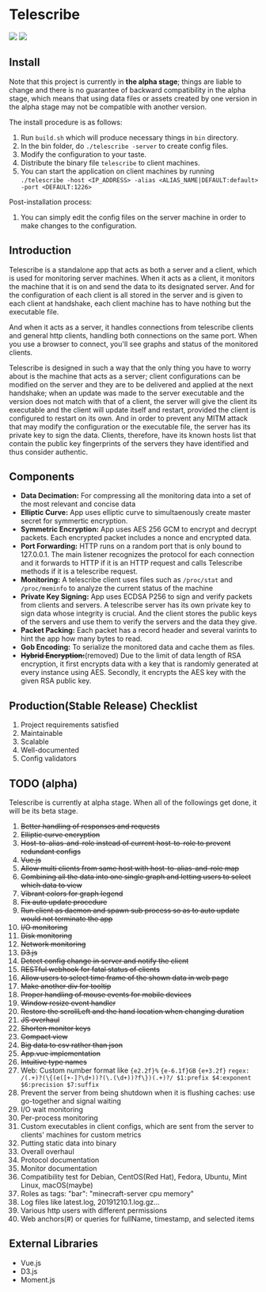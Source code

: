 # Telescribe

![](https://img.shields.io/badge/-mini%20project-orange) ![](https://img.shields.io/badge/created-‘19%20Sep%2016-9cf)

## Install

Note that this project is currently in **the alpha stage**; things are liable to change and there is no guarantee of backward compatibility in the alpha stage, which means that using data files or assets created by one version in the alpha stage may not be compatible with another version.

The install procedure is as follows:

1. Run `build.sh` which will produce necessary things in `bin` directory.
1. In the bin folder, do `./telescribe -server` to create config files.
1. Modify the configuration to your taste.
1. Distribute the binary file `telescribe` to client machines.
1. You can start the application on client machines by running `./telescribe -host <IP_ADDRESS> -alias <ALIAS_NAME|DEFAULT:default> -port <DEFAULT:1226>`

Post-installation process:

1. You can simply edit the config files on the server machine in order to make changes to the configuration.

## Introduction

Telescribe is a standalone app that acts as both a server and a client, which is used for monitoring server machines. When it acts as a client, it monitors the machine that it is on and send the data to its designated server. And for the configuration of each client is all stored in the server and is given to each client at handshake, each client machine has to have nothing but the executable file.

And when it acts as a server, it handles connections from telescribe clients and general http clients, handling both connections on the same port. When you use a browser to connect, you'll see graphs and status of the monitored clients.

Telescribe is designed in such a way that the only thing you have to worry about is the machine that acts as a server; client configurations can be modified on the server and they are to be delivered and applied at the next handshake; when an update was made to the server executable and the version does not match with that of a client, the server will give the client its executable and the client will update itself and restart, provided the client is configured to restart on its own. And in order to prevent any MITM attack that may modify the configuration or the executable file, the server has its private key to sign the data. Clients, therefore, have its known hosts list that contain the public key fingerprints of the servers they have identified and thus consider authentic.

## Components

- **Data Decimation:** For compressing all the monitoring data into a set of the most relevant and concise data
- **Elliptic Curve:** App uses elliptic curve to simultaenously create master secret for symmertic encryption.
- **Symmetric Encryption:** App uses AES 256 GCM to encrypt and decrypt packets. Each encrypted packet includes a nonce and encrypted data.
- **Port Forwarding:** HTTP runs on a random port that is only bound to 127.0.0.1. The main listener recognizes the protocol for each connection and it forwards to HTTP if it is an HTTP request and calls Telescribe methods if it is a telescribe request.
- **Monitoring:** A telescribe client uses files such as `/proc/stat` and `/proc/meminfo` to analyze the current status of the machine
- **Private Key Signing:** App uses ECDSA P256 to sign and verify packets from clients and servers. A telescribe server has its own private key to sign data whose integrity is crucial. And the client stores the public keys of the servers and use them to verify the servers and the data they give.
- **Packet Packing:** Each packet has a record header and several varints to hint the app how many bytes to read.
- **Gob Encoding:** To serialize the monitored data and cache them as files.
- **~~Hybrid Encryption:~~**(removed) Due to the limit of data length of RSA encryption, it first encrypts data with a key that is randomly generated at every instance using AES. Secondly, it encrypts the AES key with the given RSA public key.

## Production(Stable Release) Checklist

1. Project requirements satisfied
1. Maintainable
1. Scalable
1. Well-documented
1. Config validators

## TODO (alpha)

Telescribe is currently at alpha stage. When all of the followings get done, it will be its beta stage.

1. ~~Better handling of responses and requests~~
1. ~~Elliptic curve encryption~~
1. ~~Host-to-alias-and-role instead of current host-to-role to prevent redundant configs~~
1. ~~Vue.js~~
1. ~~Allow multi clients from same host with host-to-alias-and-role map~~
1. ~~Combining all the data into one single graph and letting users to select which data to view~~
1. ~~Vibrant colors for graph legend~~
1. ~~Fix auto update procedure~~
1. ~~Run client as daemon and spawn sub process so as to auto update would not terminate the app~~
1. ~~I/O monitoring~~
1. ~~Disk monitoring~~
1. ~~Network monitoring~~
1. ~~D3.js~~
1. ~~Detect config change in server and notify the client~~
1. ~~RESTful webhook for fatal status of clients~~
1. ~~Allow users to select time frame of the shown data in web page~~
1. ~~Make another div for tooltip~~
1. ~~Proper handling of mouse events for mobile devices~~
1. ~~Window resize event handler~~
1. ~~Restore the scrollLeft and the hand location when changing duration~~
1. ~~JS overhaul~~
1. ~~Shorten monitor keys~~
1. ~~Compact view~~
1. ~~Big data to csv rather than json~~
1. ~~App.vue implementation~~
1. ~~Intuitive type names~~
1. Web: Custom number format like `{e2.2f}%` `{e-6.1f}GB` `{e+3.2f}` `regex: /(.+)?(\{(e([+-]?\d+))?(\.(\d+))?f\})(.+)?/ $1:prefix $4:exponent $6:precision $7:suffix`
1. Prevent the server from being shutdown when it is flushing caches: use go-together and signal waiting
1. I/O wait monitoring
1. Per-process monitoring
1. Custom executables in client configs, which are sent from the server to clients' machines for custom metrics
1. Putting static data into binary
1. Overall overhaul
1. Protocol documentation
1. Monitor documentation
1. Compatibility test for Debian, CentOS(Red Hat), Fedora, Ubuntu, Mint Linux, macOS(maybe)
1. Roles as tags: "bar": "minecraft-server cpu memory"
1. Log files like latest.log, 20191210.1.log.gz...
1. Various http users with different permissions
1. Web anchors(#) or queries for fullName, timestamp, and selected items

## External Libraries
- Vue.js
- D3.js
- Moment.js
